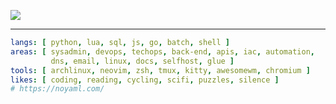 
![](https://github-readme-stats.vercel.app/api/wakatime?username=bdeshi&api_domain=stat.bdeshi.space&bg_color=1A202C&title_color=2F855A&icon_color=2F855A&text_color=ffffff&range=last_30_days&custom_title=¯\\_(ツ)_/¯&layout=compact)

---

```yaml
langs: [ python, lua, sql, js, go, batch, shell ]
areas: [ sysadmin, devops, techops, back-end, apis, iac, automation,
         dns, email, linux, docs, selfhost, glue ]
tools: [ archlinux, neovim, zsh, tmux, kitty, awesomewm, chromium ]
likes: [ coding, reading, cycling, scifi, puzzles, silence ]
# https://noyaml.com/
```
